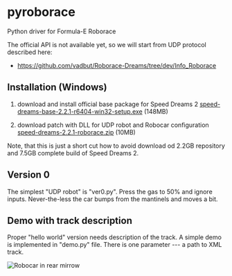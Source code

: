 # pyroborace
Python driver for Formula-E Roborace

The official API is not available yet, so we will start from UDP protocol
described here:

 * https://github.com/vadbut/Roborace-Dreams/tree/dev/Info_Roborace

## Installation (Windows)

1) download and install official base package for Speed Dreams 2
[speed-dreams-base-2.2.1-r6404-win32-setup.exe](https://sourceforge.net/projects/speed-dreams/files/2.2.1/speed-dreams-base-2.2.1-r6404-win32-setup.exe/download) (148MB)

2) download patch with DLL for UDP robot and Robocar configuration
[speed-dreams-2.2.1-roborace.zip](https://drive.google.com/file/d/0B1UoOlZhZcoiR0Q1eU9abGFPTUk/view?usp=sharing) (10MB)

Note, that this is just a short cut how to avoid download od 2.2GB repository
and 7.5GB complete build of Speed Dreams 2.

## Version 0

The simplest "UDP robot" is "ver0.py". Press the gas to 50% and ignore inputs.
Never-the-less the car bumps from the mantinels and moves a bit.

## Demo with track description

Proper "hello world" version needs description of the track. A simple demo
is implemented in "demo.py" file. There is one parameter --- a path to XML
track.

![Robocar in rear mirrow](http://robotika.cz/competitions/formula-e-roborace/sd2-roborace-ver2-in-mirror.jpg)
